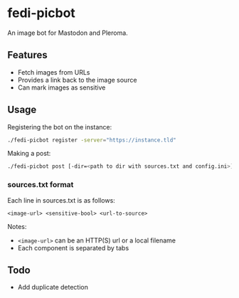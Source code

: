# fedi-picbot

An image bot for Mastodon and Pleroma.

## Features
- Fetch images from URLs
- Provides a link back to the image source
- Can mark images as sensitive

## Usage
Registering the bot on the instance:
```bash
./fedi-picbot register -server="https://instance.tld"
```

Making a post:
```bash
./fedi-picbot post [-dir=<path to dir with sources.txt and config.ini>]
```

### sources.txt format
Each line in sources.txt is as follows:
```
<image-url> <sensitive-bool> <url-to-source> 
```

Notes:
- `<image-url>` can be an HTTP(S) url or a local filename
- Each component is separated by tabs

## Todo
- Add duplicate detection
